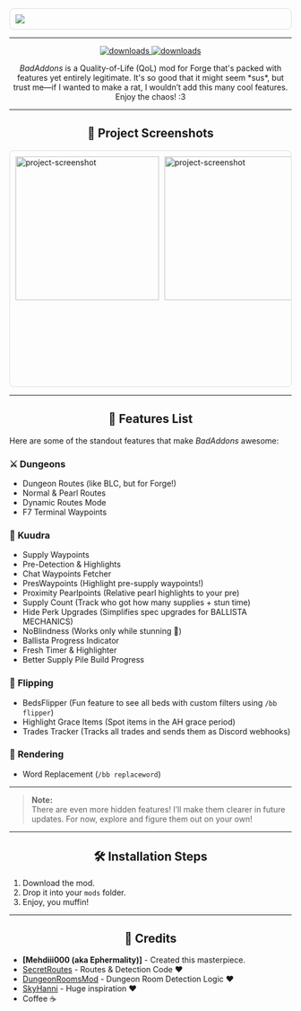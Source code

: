 <div style="display: flex; overflow-x: auto; gap: 10px; padding: 10px; border: 1px solid #ddd; border-radius: 8px;">
  <img src="https://cdn.discordapp.com/attachments/1066690788622356580/1309999265988218890/badaddons_logo.png?ex=67439f63&is=67424de3&hm=8d8824960ff2902df6d45a99d3763bb6b0512f38827fab79dc8e66ca636e7f52&">
</div>

***
<p align="center">
  <a href="https://github.com/mehdii000/BadAddons/releases" target="_blank">
    <img alt="downloads" src="https://img.shields.io/github/v/release/mehdii000/BadAddons?color=4166f5&style=flat-square" />
  </a>
  <a href="https://github.com/mehdii000/BadAddons/releases" target="_blank">
    <img alt="downloads" src="https://img.shields.io/github/downloads/mehdii000/BadAddons/total?color=4166f5&style=flat-square" />
  </a>
</p>

<p align="center" id="description"><em>BadAddons</em> is a Quality-of-Life (QoL) mod for Forge that's packed with features yet entirely legitimate. It's so good that it might seem *sus*, but trust me—if I wanted to make a rat, I wouldn’t add this many cool features. Enjoy the chaos! :3</p>

---

<h2 align="center">📸 Project Screenshots</h2>

<div style="display: flex; overflow-x: auto; gap: 10px; padding: 10px; border: 1px solid #ddd; border-radius: 8px;">
  <img src="https://cdn.discordapp.com/attachments/1289199463658950851/1290277934489276426/image.png?ex=66fbe077&amp;is=66fa8ef7&amp;hm=26ac89cd7f1b606583d5796fb9d638170e0be7b33f7cb7e89c5f6bb2d9ba6938&amp;" alt="project-screenshot" width="256" height="256">
  <img src="https://cdn.discordapp.com/attachments/1289199463658950851/1290270464878444586/image.png?ex=66fbd982&amp;is=66fa8802&amp;hm=a93eb4c59096da0987eaa3b3a1bbcccc4bbed9b03ac5837f1c1d73ad8cc20087&amp;" alt="project-screenshot" width="256" height="256">
  <img src="https://cdn.discordapp.com/attachments/1289199463658950851/1290269886462955530/image.png?ex=66fbd8f8&amp;is=66fa8778&amp;hm=dda7b90cbe62b45ef9cadb726f72e02774ad83a6104c71005d04328733e59faa&amp;" alt="project-screenshot" width="600" height="400">
</div>

---

<h2 align="center">🧐 Features List</h2>

<p>Here are some of the standout features that make <em>BadAddons</em> awesome:</p>

### ⚔️ **Dungeons**
- Dungeon Routes (like BLC, but for Forge!)
- Normal & Pearl Routes  
- Dynamic Routes Mode  
- F7 Terminal Waypoints  

### 🌋 **Kuudra**
- Supply Waypoints  
- Pre-Detection & Highlights  
- Chat Waypoints Fetcher  
- PresWaypoints (Highlight pre-supply waypoints!)  
- Proximity Pearlpoints (Relative pearl highlights to your pre)  
- Supply Count (Track who got how many supplies + stun time)  
- Hide Perk Upgrades (Simplifies spec upgrades for BALLISTA MECHANICS)  
- NoBlindness (Works only while stunning 👀)  
- Ballista Progress Indicator  
- Fresh Timer & Highlighter  
- Better Supply Pile Build Progress  

### 💸 **Flipping**
- BedsFlipper (Fun feature to see all beds with custom filters using `/bb flipper`)  
- Highlight Grace Items (Spot items in the AH grace period)  
- Trades Tracker (Tracks all trades and sends them as Discord webhooks)  

### 🔎 **Rendering**
- Word Replacement (`/bb replaceword`)  

---

> **Note:**  
> There are even more hidden features! I’ll make them clearer in future updates. For now, explore and figure them out on your own!  

---

<h2 align="center">🛠️ Installation Steps</h2>

1. Download the mod.  
2. Drop it into your `mods` folder.  
3. Enjoy, you muffin!  

---

<h2 align="center">🤝 Credits</h2>

- **[Mehdiii000 (aka Ephermality)]** - Created this masterpiece.  
- [SecretRoutes](https://github.com/yourboykyle/SecretRoutes) - Routes & Detection Code ❤️  
- [DungeonRoomsMod](https://github.com/Quantizr/DungeonRoomsMod) - Dungeon Room Detection Logic ❤️  
- [SkyHanni](https://github.com/hannibal002/SkyHanni) - Huge inspiration ❤️  
- Coffee ☕  

